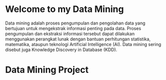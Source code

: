 # Welcome to my Data Mining

Data mining adalah proses pengumpulan dan pengolahan data yang bertujuan untuk mengekstrak informasi penting pada data.
Proses pengumpulan dan ekstraksi informasi tersebut dapat dilakukan menggunakan perangkat lunak dengan bantuan perhitungan statistika, matematika, ataupun teknologi Artificial Intelligence (AI). 
Data mining sering disebut juga Knowledge Discovery in Database (KDD).

# Data Mining Project

```{tableofcontents}
```